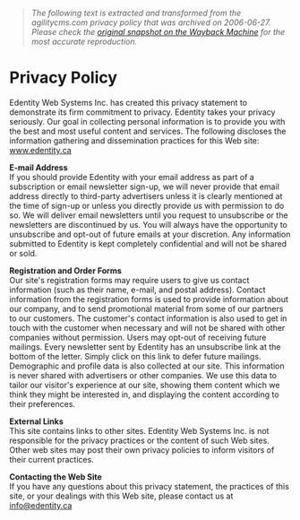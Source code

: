 > *The following text is extracted and transformed from the agilitycms.com privacy policy that was archived on 2006-06-27. Please check the [original snapshot on the Wayback Machine](https://web.archive.org/web/20060627042124id_/http%3A//www.edentity.ca/privacy.aspx) for the most accurate reproduction.*

# Privacy Policy

Edentity Web Systems Inc. has created this privacy statement to demonstrate its firm commitment to privacy. Edentity takes your privacy seriously. Our goal in collecting personal information is to provide you with the best and most useful content and services. The following discloses the information gathering and dissemination practices for this Web site: www.edentity.ca

**E-mail Address**  
If you should provide Edentity with your email address as part of a subscription or email newsletter sign-up, we will never provide that email address directly to third-party advertisers unless it is clearly mentioned at the time of sign-up or unless you directly provide us with permission to do so. We will deliver email newsletters until you request to unsubscribe or the newsletters are discontinued by us. You will always have the opportunity to unsubscribe and opt-out of future emails at your discretion. Any information submitted to Edentity is kept completely confidential and will not be shared or sold.

**Registration and Order Forms**  
Our site's registration forms may require users to give us contact information (such as their name, e-mail, and postal address). Contact information from the registration forms is used to provide information about our company, and to send promotional material from some of our partners to our customers. The customer's contact information is also used to get in touch with the customer when necessary and will not be shared with other companies without permission. Users may opt-out of receiving future mailings. Every newsletter sent by Edentity has an unsubscribe link at the bottom of the letter. Simply click on this link to defer future mailings. Demographic and profile data is also collected at our site. This information is never shared with advertisers or other companies. We use this data to tailor our visitor's experience at our site, showing them content which we think they might be interested in, and displaying the content according to their preferences.

**External Links**  
This site contains links to other sites. Edentity Web Systems Inc. is not responsible for the privacy practices or the content of such Web sites. Other web sites may post their own privacy policies to inform visitors of their current practices.

**Contacting the Web Site**  
If you have any questions about this privacy statement, the practices of this site, or your dealings with this Web site, please contact us at [ info@edentity.ca](mailto:info@edentity.ca)
